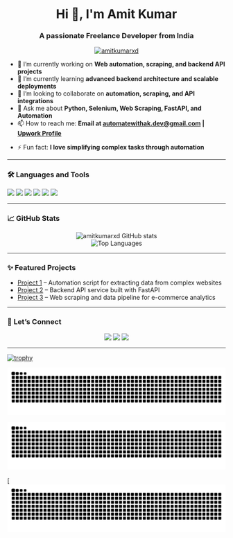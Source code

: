 <h1 align="center">Hi 👋, I'm Amit Kumar</h1>
<h3 align="center">A passionate Freelance Developer from India</h3>

<p align="center">
  <a href="https://github.com/amitkumarxd">
    <img src="https://komarev.com/ghpvc/?username=amitkumarxd&label=Profile%20views&color=0e75b6&style=flat" alt="amitkumarxd" />
  </a>
</p>

- 🔭 I’m currently working on **Web automation, scraping, and backend API projects**
- 🌱 I’m currently learning **advanced backend architecture and scalable deployments**
- 👯 I’m looking to collaborate on **automation, scraping, and API integrations**
- 💬 Ask me about **Python, Selenium, Web Scraping, FastAPI, and Automation**
- 📫 How to reach me: **Email at [automatewithak.dev@gmail.com](mailto:automatewithak.dev@gmail.com) | [Upwork Profile](https://www.upwork.com/freelancers/~015501bda6a047bbc9)**
<!-- - 📫 How to reach me: **Email at [automatewithak.dev@gmail.com](mailto:automatewithak.dev@gmail.com) | [Upwork Profile](https://www.upwork.com/freelancers/~015501bda6a047bbc9) | [Fiverr Profile](https://www.fiverr.com/ak_tech9)**-->
- ⚡ Fun fact: **I love simplifying complex tasks through automation**
<!-- Add more as needed -->
---

### 🛠️ **Languages and Tools**

<p>
  <img src="https://img.shields.io/badge/Python-3776AB?style=for-the-badge&logo=python&logoColor=white"/>
  <img src="https://img.shields.io/badge/FastAPI-009688?style=for-the-badge&logo=fastapi&logoColor=white"/>
  <img src="https://img.shields.io/badge/Selenium-43B02A?style=for-the-badge&logo=selenium&logoColor=white"/>
  <img src="https://img.shields.io/badge/JavaScript-F7DF1E?style=for-the-badge&logo=javascript&logoColor=black"/>
  <img src="https://img.shields.io/badge/Git-F05032?style=for-the-badge&logo=git&logoColor=white"/>
  <img src="https://img.shields.io/badge/GitHub-100000?style=for-the-badge&logo=github&logoColor=white"/>
</p>

---

### 📈 **GitHub Stats**

<p align="center">
  <img src="https://github-readme-stats.vercel.app/api?username=amitkumarxd&show_icons=true&theme=dark" alt="amitkumarxd GitHub stats" />
  <br>
  <img src="https://github-readme-stats.vercel.app/api/top-langs/?username=amitkumarxd&layout=compact&theme=dark" alt="Top Languages"/>
</p>

---

### ✨ **Featured Projects**

- [Project 1](#) – Automation script for extracting data from complex websites  
- [Project 2](#) – Backend API service built with FastAPI  
- [Project 3](#) – Web scraping and data pipeline for e-commerce analytics

---

### 🤝 **Let’s Connect**

<p align="center">
  <a href="https://www.upwork.com/freelancers/~015501bda6a047bbc9"><img src="https://img.shields.io/badge/Upwork-6FDA44?style=for-the-badge&logo=upwork&logoColor=white"/></a>
  <!-- <a href="https://www.fiverr.com/ak_tech9"><img src="https://img.shields.io/badge/Fiverr-1DBF73?style=for-the-badge&logo=fiverr&logoColor=white"/></a> -->
  <a href="mailto:automatewithak.dev@gmail.com"><img src="https://img.shields.io/badge/Email-D14836?style=for-the-badge&logo=gmail&logoColor=white"/></a>
  <a href="https://github.com/amitkumarxd"><img src="https://img.shields.io/badge/GitHub-100000?style=for-the-badge&logo=github&logoColor=white"/></a>
</p>

---

[![trophy](https://github-profile-trophy.vercel.app/?username=amitkumarxd&theme=darkhub)](https://github.com/ryo-ma/github-profile-trophy)

<!-- Add more as needed -->
<!--![snake gif](https://github.com/amitkumarxd/amitkumarxd/blob/output/github-contribution-grid-snake.svg)-->
![GitHub Snake Light](https://raw.githubusercontent.com/amitkumarxd/amitkumarxd/output/github-contribution-grid-snake.svg)


![snake gif](https://github.com/amitkumarxd/amitkumarxd/blob/output/github-contribution-grid-snake.svg)

[![snake gif](https://github.com/amitkumarxd/amitkumarxd/blob/output/github-contribution-grid-snake.svg)

